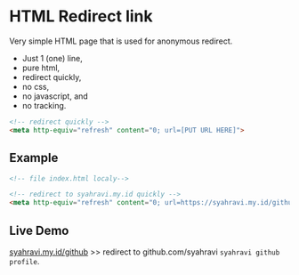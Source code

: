 # HTML Redirect link
Very simple HTML page that is used for anonymous redirect.

- Just 1 (one) line,
- pure html,
- redirect quickly,
- no css,
- no javascript, and
- no tracking.

```html
<!-- redirect quickly -->
<meta http-equiv="refresh" content="0; url=[PUT URL HERE]">
```

## Example

```html
<!-- file index.html localy-->

<!-- redirect to syahravi.my.id quickly -->
<meta http-equiv="refresh" content="0; url=https://syahravi.my.id/github">
```

## Live Demo
[syahravi.my.id/github](https://syahravi.my.id/github) >> redirect to github.com/syahravi `syahravi github profile`.
